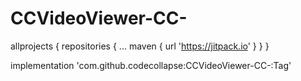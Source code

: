 # CCVideoViewer-CC-

allprojects {
		repositories {
			...
			maven { url 'https://jitpack.io' }
		}
	}


   implementation 'com.github.codecollapse:CCVideoViewer-CC-:Tag'
